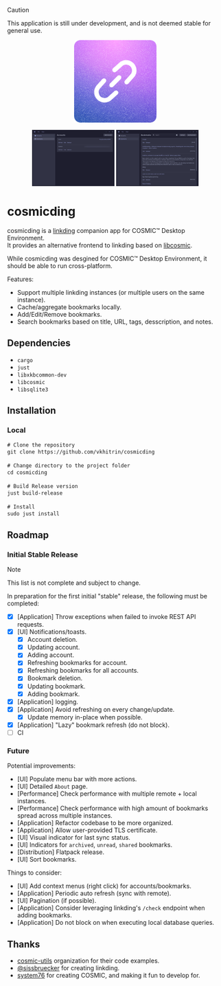 > [!CAUTION]
> This application is still under development, and is not deemed stable for general use.

<p align="center">
  <img alt="cosmicding logo" src="./res/icons/hicolor/256x256/apps/com.vkhitrin.cosmicding.png" alt="Logo" height="192px" width="192px">
</p>

<p align="center">
    <img alt="cosmicding accounts page" src="./res/screenshots/accounts.png" width="192">
    <img alt="cosmicding bookmarks page" src="./res/screenshots/bookmarks.png" width="192">
</p>

# cosmicding

cosmicding is a [linkding](https://github.com/sissbruecker/linkding) companion app for COSMIC™ Desktop Environment.  
It provides an alternative frontend to linkding based on [libcosmic](https://github.com/pop-os/libcosmic).

While cosmicding was desgined for COSMIC™ Desktop Environment, it should be able to run cross-platform.

Features:

- Support multiple linkding instances (or multiple users on the same instance).
- Cache/aggregate bookmarks locally.
- Add/Edit/Remove bookmarks.
- Search bookmarks based on title, URL, tags, desscription, and notes.

## Dependencies

- `cargo`
- `just`
- `libxkbcommon-dev`
- `libcosmic`
- `libsqlite3`

## Installation

### Local

```shell
# Clone the repository
git clone https://github.com/vkhitrin/cosmicding

# Change directory to the project folder
cd cosmicding

# Build Release version
just build-release

# Install
sudo just install
```

## Roadmap

### Initial Stable Release

> [!NOTE]
> This list is not complete and subject to change.

In preparation for the first initial "stable" release, the following must be completed:

- [x] [Application] Throw exceptions when failed to invoke REST API requests.
- [x] [UI] Notifications/toasts.
  - [x] Account deletion.
  - [x] Updating account.
  - [x] Adding account.
  - [x] Refreshing bookmarks for account.
  - [x] Refreshing bookmarks for all accounts.
  - [x] Bookmark deletion.
  - [x] Updating bookmark.
  - [x] Adding bookmark.
- [x] [Application] logging.
- [x] [Application] Avoid refreshing on every change/update.
  - [x] Update memory in-place when possible.
- [x] [Application] "Lazy" bookmark refresh (do not block).
- [ ] CI

### Future

Potential improvements:

- [UI] Populate menu bar with more actions.
- [UI] Detailed `About` page.
- [Performance] Check performance with multiple remote + local instances.
- [Performance] Check performance with high amount of bookmarks spread across multiple instances.
- [Application] Refactor codebase to be more organized.
- [Application] Allow user-provided TLS certificate.
- [UI] Visual indicator for last sync status.
- [UI] Indicators for `archived`, `unread`, `shared` bookmarks.
- [Distribution] Flatpack release.
- [UI] Sort bookmarks.

Things to consider:

- [UI] Add context menus (right click) for accounts/bookmarks.
- [Application] Periodic auto refresh (sync with remote).
- [UI] Pagination (if possible).
- [Application] Consider leveraging linkding's `/check` endpoint when adding bookmarks.
- [Application] Do not block on when executing local database queries.

## Thanks

- [cosmic-utils](https://github.com/cosmic-utils) organization for their code examples.
- [@sissbruecker](https://github.com/sissbruecker) for creating linkding.
- [system76](https://system76.com) for creating COSMIC, and making it fun to develop for.
